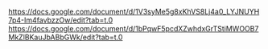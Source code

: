 https://docs.google.com/document/d/1V3syMe5g8xKhVS8Lj4a0_LYJNUYH7p4-Im4favbzzOw/edit?tab=t.0
https://docs.google.com/document/d/1bPqwF5pcdXZwhdxGrTStiMWOOB7MkZlBKauJbABbGWk/edit?tab=t.0
